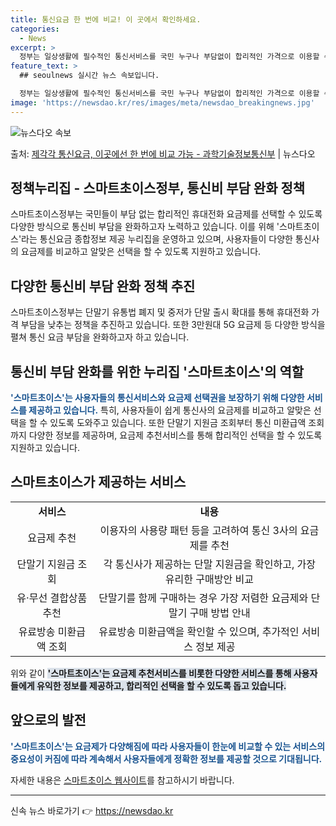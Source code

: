 ```yaml
---
title: 통신요금 한 번에 비교! 이 곳에서 확인하세요.
categories:
  - News
excerpt: >
  정부는 일상생활에 필수적인 통신서비스를 국민 누구나 부담없이 합리적인 가격으로 이용할 수 있도록 가계통신비 …
feature_text: >
  ## seoulnews 실시간 뉴스 속보입니다.

  정부는 일상생활에 필수적인 통신서비스를 국민 누구나 부담없이 합리적인 가격으로 이용할 수 있도록 가계통신비 …
image: 'https://newsdao.kr/res/images/meta/newsdao_breakingnews.jpg'
---
```


![뉴스다오 속보](https://newsdao.kr/res/images/meta/newsdao_breakingnews.jpg)

<p>출처: <a href="https://newsdao.kr/3629" rel="dofollow">제각각 통신요금, 이곳에선 한 번에 비교 가능 - 과학기술정보통신부</a> | 뉴스다오</p>

<h2 data-ke-size="size26">정책누리집 - 스마트초이스정부, 통신비 부담 완화 정책</h2>
<p data-ke-size="size16">스마트초이스정부는 국민들이 부담 없는 합리적인 휴대전화 요금제를 선택할 수 있도록 다양한 방식으로 통신비 부담을 완화하고자 노력하고 있습니다. 이를 위해 '스마트초이스'라는 통신요금 종합정보 제공 누리집을 운영하고 있으며, 사용자들이 다양한 통신사의 요금제를 비교하고 알맞은 선택을 할 수 있도록 지원하고 있습니다.</p>

<h2 data-ke-size="size24">다양한 통신비 부담 완화 정책 추진</h2>
<p data-ke-size="size16">스마트초이스정부는 단말기 유통법 폐지 및 중저가 단말 출시 확대를 통해 휴대전화 가격 부담을 낮추는 정책을 추진하고 있습니다. 또한 3만원대 5G 요금제 등 다양한 방식을 펼쳐 통신 요금 부담을 완화하고자 하고 있습니다.</p>

<h2 data-ke-size="size24">통신비 부담 완화를 위한 누리집 '스마트초이스'의 역할</h2>
<p data-ke-size="size16"><b><span style="color: #1a5490;">'스마트초이스'는 사용자들의 통신서비스와 요금제 선택권을 보장하기 위해 다양한 서비스를 제공하고 있습니다.</span></b> 특히, 사용자들이 쉽게 통신사의 요금제를 비교하고 알맞은 선택을 할 수 있도록 도와주고 있습니다. 또한 단말기 지원금 조회부터 통신 미환급액 조회까지 다양한 정보를 제공하며, 요금제 추천서비스를 통해 합리적인 선택을 할 수 있도록 지원하고 있습니다.</p>

<h2 data-ke-size="size24">스마트초이스가 제공하는 서비스</h2>
<table>
	<tr>
		<td style="text-align: center; height: 17px;"><b>서비스</b></td>
		<td style="text-align: center; height: 17px;"><b>내용</b></td>
	</tr>
	<tr>
		<td style="text-align: center;">요금제 추천</td>
		<td style="text-align: center;">이용자의 사용량 패턴 등을 고려하여 통신 3사의 요금제를 추천</td>
	</tr>
	<tr>
		<td style="text-align: center;">단말기 지원금 조회</td>
		<td style="text-align: center;">각 통신사가 제공하는 단말 지원금을 확인하고, 가장 유리한 구매방안 비교</td>
	</tr>
	<tr>
		<td style="text-align: center;">유·무선 결합상품 추천</td>
		<td style="text-align: center;">단말기를 함께 구매하는 경우 가장 저렴한 요금제와 단말기 구매 방법 안내</td>
	</tr>
	<tr>
		<td style="text-align: center;">유료방송 미환급액 조회</td>
		<td style="text-align: center;">유료방송 미환급액을 확인할 수 있으며, 추가적인 서비스 정보 제공</td>
	</tr>
</table>

<p data-ke-size="size16">위와 같이 <b><span style="background-color: #21538527;">'스마트초이스'는 요금제 추천서비스를 비롯한 다양한 서비스를 통해 사용자들에게 유익한 정보를 제공하고, 합리적인 선택을 할 수 있도록 돕고 있습니다.</span></b></p>

<h2 data-ke-size="size24">앞으로의 발전</h2>
<p data-ke-size="size16"><b><span style="color: #1a5490;">'스마트초이스'는 요금제가 다양해짐에 따라 사용자들이 한눈에 비교할 수 있는 서비스의 중요성이 커짐에 따라 계속해서 사용자들에게 정확한 정보를 제공할 것으로 기대됩니다.</span></b></p>
<p data-ke-size="size16">자세한 내용은 <a href="https://www.smartchoice.or.kr">스마트초이스 웹사이트</a>를 참고하시기 바랍니다.</p>
<hr> 

신속 뉴스 바로가기 👉 <a href="https://newsdao.kr" rel="dofollow">https://newsdao.kr</a>


